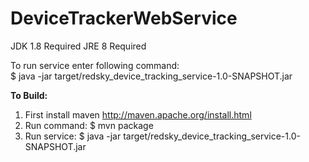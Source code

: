 # DeviceTrackerWebService

JDK 1.8 Required
JRE 8 Required

To run service enter following command:<br>
$ java -jar target/redsky_device_tracking_service-1.0-SNAPSHOT.jar 


<b>To Build:</b>
1. First install maven
http://maven.apache.org/install.html
2. Run command:
$ mvn package
3. Run service:
$ java -jar target/redsky_device_tracking_service-1.0-SNAPSHOT.jar 

